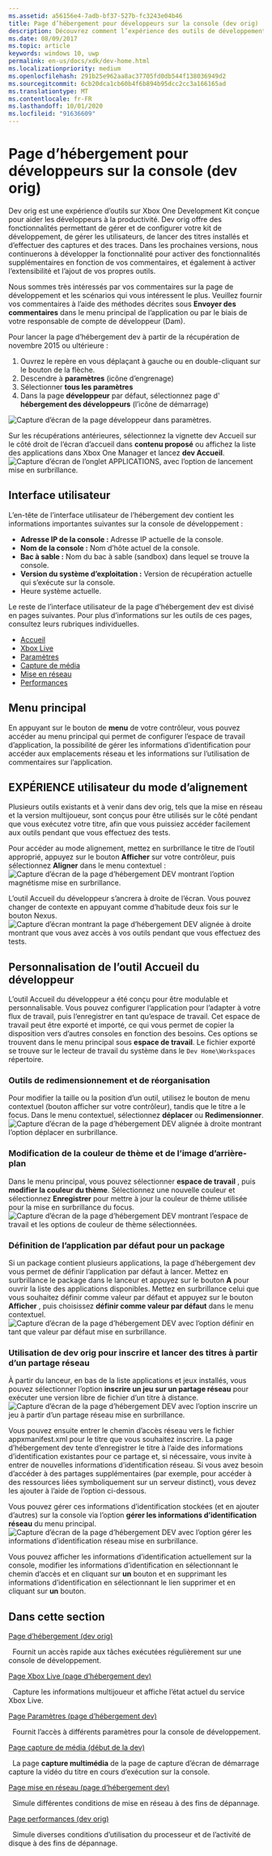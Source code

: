 ```yaml
---
ms.assetid: a56156e4-7adb-bf37-527b-fc3243e04b46
title: Page d’hébergement pour développeurs sur la console (dev orig)
description: Découvrez comment l’expérience des outils de développement sur le Xbox One console Development Kit contribue à la productivité des développeurs.
ms.date: 08/09/2017
ms.topic: article
keywords: windows 10, uwp
permalink: en-us/docs/xdk/dev-home.html
ms.localizationpriority: medium
ms.openlocfilehash: 291b25e962aa8ac37705fd0db544f138036949d2
ms.sourcegitcommit: 6cb20dca1cb60b4f6b894b95dcc2cc3a166165ad
ms.translationtype: MT
ms.contentlocale: fr-FR
ms.lasthandoff: 10/01/2020
ms.locfileid: "91636609"
---
```

# <a name="developer-home-on-the-console-dev-home"></a>Page d’hébergement pour développeurs sur la console (dev orig)
   
  
Dev orig est une expérience d’outils sur Xbox One Development Kit conçue pour aider les développeurs à la productivité. Dev orig offre des fonctionnalités permettant de gérer et de configurer votre kit de développement, de gérer les utilisateurs, de lancer des titres installés et d’effectuer des captures et des traces. Dans les prochaines versions, nous continuerons à développer la fonctionnalité pour activer des fonctionnalités supplémentaires en fonction de vos commentaires, et également à activer l’extensibilité et l’ajout de vos propres outils.   
   
  
Nous sommes très intéressés par vos commentaires sur la page de développement et les scénarios qui vous intéressent le plus. Veuillez fournir vos commentaires à l’aide des méthodes décrites sous **Envoyer des commentaires** dans le menu principal de l’application ou par le biais de votre responsable de compte de développeur (Dam).   
   
  
Pour lancer la page d’hébergement dev à partir de la récupération de novembre 2015 ou ultérieure :  
 
   1. Ouvrez le repère en vous déplaçant à gauche ou en double-cliquant sur le bouton de la flèche.  
   1. Descendre à **paramètres** (icône d’engrenage)   
   1. Sélectionner **tous les paramètres**  
   1. Dans la page **développeur** par défaut, sélectionnez page d' **hébergement des développeurs** (l’icône de démarrage)   

 ![Capture d’écran de la page développeur dans paramètres.](images/dev_home_icons.png)   
  
Sur les récupérations antérieures, sélectionnez la vignette dev Accueil sur le côté droit de l’écran d’accueil dans **contenu proposé** ou affichez la liste des applications dans Xbox One Manager et lancez **dev Accueil**.   
 ![Capture d’écran de l’onglet APPLICATIONS, avec l’option de lancement mise en surbrillance.](images/dev_home_1.png) 
<a id="ID4EBC"></a>

   

## <a name="user-interface"></a>Interface utilisateur  
   
  
L’en-tête de l’interface utilisateur de l’hébergement dev contient les informations importantes suivantes sur la console de développement :   
 
   *  **Adresse IP de la console :** Adresse IP actuelle de la console.   
   *  **Nom de la console :** Nom d’hôte actuel de la console.  
   *  **Bac à sable :** Nom du bac à sable (sandbox) dans lequel se trouve la console.  
   *  **Version du système d’exploitation :** Version de récupération actuelle qui s’exécute sur la console.
   *  Heure système actuelle.   

   
  
Le reste de l’interface utilisateur de la page d’hébergement dev est divisé en pages suivantes. Pour plus d’informations sur les outils de ces pages, consultez leurs rubriques individuelles.   
 
   *  [Accueil](devhome-home.md)  
   *  [Xbox Live](devhome-live.md)  
   *  [Paramètres](devhome-settings.md)  
   *  [Capture de média](devhome-capture.md)  
   *  [Mise en réseau](devhome-networking.md)  
   *  [Performances](devhome-performance.md)  

  
<a id="ID4EKE"></a>

   

## <a name="main-menu"></a>Menu principal  
   
  
En appuyant sur le bouton de **menu** de votre contrôleur, vous pouvez accéder au menu principal qui permet de configurer l’espace de travail d’application, la possibilité de gérer les informations d’identification pour accéder aux emplacements réseau et les informations sur l’utilisation de commentaires sur l’application.   
  
<a id="ID4EUE"></a>

   

## <a name="snap-mode-ux"></a>EXPÉRIENCE utilisateur du mode d’alignement  
   
  
Plusieurs outils existants et à venir dans dev orig, tels que la mise en réseau et la version multijoueur, sont conçus pour être utilisés sur le côté pendant que vous exécutez votre titre, afin que vous puissiez accéder facilement aux outils pendant que vous effectuez des tests.   
   
  
Pour accéder au mode alignement, mettez en surbrillance le titre de l’outil approprié, appuyez sur le bouton **Afficher** sur votre contrôleur, puis sélectionnez **Aligner** dans le menu contextuel :  
 ![Capture d’écran de la page d’hébergement DEV montrant l’option magnétisme mise en surbrillance.](images/dev_home_4.png)   
  
L’outil Accueil du développeur s’ancrera à droite de l’écran. Vous pouvez changer de contexte en appuyant comme d’habitude deux fois sur le bouton Nexus.  
 ![Capture d’écran montrant la page d’hébergement DEV alignée à droite montrant que vous avez accès à vos outils pendant que vous effectuez des tests.](images/dev_home_5.png)  
<a id="ID4EKF"></a>

   

## <a name="customizing-dev-home"></a>Personnalisation de l’outil Accueil du développeur  
   
  
L’outil Accueil du développeur a été conçu pour être modulable et personnalisable. Vous pouvez configurer l’application pour l’adapter à votre flux de travail, puis l’enregistrer en tant qu’espace de travail. Cet espace de travail peut être exporté et importé, ce qui vous permet de copier la disposition vers d’autres consoles en fonction des besoins. Ces options se trouvent dans le menu principal sous **espace de travail**. Le fichier exporté se trouve sur le lecteur de travail du système dans le `Dev Home\Workspaces` répertoire.   
 
<a id="ID4EVF"></a>

   

### <a name="resizing-and-reordering-tools"></a>Outils de redimensionnement et de réorganisation  
   
  
Pour modifier la taille ou la position d’un outil, utilisez le bouton de menu contextuel (bouton afficher sur votre contrôleur), tandis que le titre a le focus. Dans le menu contextuel, sélectionnez **déplacer** ou **Redimensionner**.   
 ![Capture d’écran de la page d’hébergement DEV alignée à droite montrant l’option déplacer en surbrillance.](images/dev_home_6.png)  
<a id="ID4EEG"></a>

   

### <a name="changing-theme-color-and-background-image"></a>Modification de la couleur de thème et de l’image d’arrière-plan  
   
  
Dans le menu principal, vous pouvez sélectionner **espace de travail** , puis **modifier la couleur du thème**. Sélectionnez une nouvelle couleur et sélectionnez **Enregistrer** pour mettre à jour la couleur de thème utilisée pour la mise en surbrillance du focus.   
 ![Capture d’écran de la page d’hébergement DEV montrant l’espace de travail et les options de couleur de thème sélectionnées.](images/dev_home_7.png)  
<a id="ID4EVG"></a>

   

### <a name="setting-the-default-application-for-a-package"></a>Définition de l’application par défaut pour un package  
   
  
Si un package contient plusieurs applications, la page d’hébergement dev vous permet de définir l’application par défaut à lancer. Mettez en surbrillance le package dans le lanceur et appuyez sur le bouton **A** pour ouvrir la liste des applications disponibles. Mettez en surbrillance celui que vous souhaitez définir comme valeur par défaut et appuyez sur le bouton **Afficher** , puis choisissez **définir comme valeur par défaut** dans le menu contextuel.   
 ![Capture d’écran de la page d’hébergement DEV avec l’option définir en tant que valeur par défaut mise en surbrillance.](images/dev_home_setdefault.png)  
<a id="ID4EGH"></a>

   

### <a name="using-dev-home-to-register-and-launch-titles-from-a-network-share"></a>Utilisation de dev orig pour inscrire et lancer des titres à partir d’un partage réseau  
   
  
À partir du lanceur, en bas de la liste applications et jeux installés, vous pouvez sélectionner l’option **inscrire un jeu sur un partage réseau** pour exécuter une version libre de fichier d’un titre à distance.   
 ![Capture d’écran de la page d’hébergement DEV avec l’option inscrire un jeu à partir d’un partage réseau mise en surbrillance.](images/dev_home_8.png)   
  
Vous pouvez ensuite entrer le chemin d’accès réseau vers le fichier appxmanifest.xml pour le titre que vous souhaitez inscrire. La page d’hébergement dev tente d’enregistrer le titre à l’aide des informations d’identification existantes pour ce partage et, si nécessaire, vous invite à entrer de nouvelles informations d’identification réseau. Si vous avez besoin d’accéder à des partages supplémentaires (par exemple, pour accéder à des ressources liées symboliquement sur un serveur distinct), vous devez les ajouter à l’aide de l’option ci-dessous.   
   
  
Vous pouvez gérer ces informations d’identification stockées (et en ajouter d’autres) sur la console via l’option **gérer les informations d’identification réseau** du menu principal.   
 ![Capture d’écran de la page d’hébergement DEV avec l’option gérer les informations d’identification réseau mise en surbrillance.](images/dev_home_9.png)   
  
Vous pouvez afficher les informations d’identification actuellement sur la console, modifier les informations d’identification en sélectionnant le chemin d’accès et en cliquant sur **un** bouton et en supprimant les informations d’identification en sélectionnant le lien supprimer et en cliquant sur **un** bouton.   
   
<a id="ID4EGAAC"></a>

   

## <a name="in-this-section"></a>Dans cette section  
  
[Page d’hébergement (dev orig)](devhome-home.md)  


&nbsp;&nbsp;Fournit un accès rapide aux tâches exécutées régulièrement sur une console de développement. 
  
  
[Page Xbox Live (page d’hébergement dev)](devhome-live.md)  


&nbsp;&nbsp;Capture les informations multijoueur et affiche l’état actuel du service Xbox Live. 
  
  
[Page Paramètres (page d’hébergement dev)](devhome-settings.md)  


&nbsp;&nbsp;Fournit l’accès à différents paramètres pour la console de développement. 
  
  
[Page capture de média (début de la dev)](devhome-capture.md)  


&nbsp;&nbsp;La page **capture multimédia** de la page de capture d’écran de démarrage capture la vidéo du titre en cours d’exécution sur la console. 
  
  
[Page mise en réseau (page d’hébergement dev)](devhome-networking.md)  


&nbsp;&nbsp;Simule différentes conditions de mise en réseau à des fins de dépannage. 
  
  
[Page performances (dev orig)](devhome-performance.md)  


&nbsp;&nbsp;Simule diverses conditions d’utilisation du processeur et de l’activité de disque à des fins de dépannage. 
 